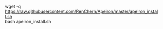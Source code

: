 wget -q https://raw.githubusercontent.com/RenChern/Apeiron/master/apeiron_install.sh
<br/>
bash apeiron_install.sh
